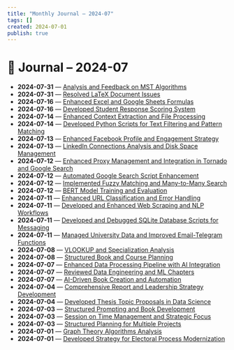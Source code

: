 ```yaml
---
title: "Monthly Journal – 2024-07"
tags: []
created: 2024-07-01
publish: true
---
```


# 📅 Journal – 2024-07

- **2024-07-31** — [Analysis and Feedback on MST Algorithms](../Teaching/2024-07-31_Analysis_and_Feedback_on_MST_Algorithms.md)
- **2024-07-31** — [Resolved LaTeX Document Issues](../Dev/2024-07-31_Resolved_LaTeX_Document_Issues.md)
- **2024-07-16** — [Enhanced Excel and Google Sheets Formulas](../Dev/2024-07-16_Enhanced_Excel_and_Google_Sheets_Formulas.md)
- **2024-07-16** — [Developed Student Response Scoring System](../Teaching/2024-07-16_Developed_Student_Response_Scoring_System.md)
- **2024-07-14** — [Enhanced Context Extraction and File Processing](../Dev/2024-07-14_Enhanced_Context_Extraction_and_File_Processing.md)
- **2024-07-14** — [Developed Python Scripts for Text Filtering and Pattern Matching](../Dev/2024-07-14_Developed_Python_Scripts_for_Text_Filtering_and_Pa.md)
- **2024-07-13** — [Enhanced Facebook Profile and Engagement Strategy](../Branding/2024-07-13_Enhanced_Facebook_Profile_and_Engagement_Strategy.md)
- **2024-07-13** — [LinkedIn Connections Analysis and Disk Space Management](../Business/2024-07-13_LinkedIn_Connections_Analysis_and_Disk_Space_Manag.md)
- **2024-07-12** — [Enhanced Proxy Management and Integration in Tornado and Google Search](../Dev/2024-07-12_Enhanced_Proxy_Management_and_Integration_in_Torna.md)
- **2024-07-12** — [Automated Google Search Script Enhancement](../Dev/2024-07-12_Automated_Google_Search_Script_Enhancement.md)
- **2024-07-12** — [Implemented Fuzzy Matching and Many-to-Many Search](../Dev/2024-07-12_Implemented_Fuzzy_Matching_and_Many-to-Many_Search.md)
- **2024-07-12** — [BERT Model Training and Evaluation](../Dev/2024-07-12_BERT_Model_Training_and_Evaluation.md)
- **2024-07-11** — [Enhanced URL Classification and Error Handling](../Dev/2024-07-11_Enhanced_URL_Classification_and_Error_Handling.md)
- **2024-07-11** — [Developed and Enhanced Web Scraping and NLP Workflows](../Dev/2024-07-11_Developed_and_Enhanced_Web_Scraping_and_NLP_Workfl.md)
- **2024-07-11** — [Developed and Debugged SQLite Database Scripts for Messaging](../Dev/2024-07-11_Developed_and_Debugged_SQLite_Database_Scripts_for.md)
- **2024-07-11** — [Managed University Data and Improved Email-Telegram Functions](../Dev/2024-07-11_Managed_University_Data_and_Improved_Email-Telegra.md)
- **2024-07-08** — [VLOOKUP and Specialization Analysis](../Teaching/2024-07-08_VLOOKUP_and_Specialization_Analysis.md)
- **2024-07-08** — [Structured Book and Course Planning](../Teaching/2024-07-08_Structured_Book_and_Course_Planning.md)
- **2024-07-07** — [Enhanced Data Processing Pipeline with AI Integration](../Dev/2024-07-07_Enhanced_Data_Processing_Pipeline_with_AI_Integrat.md)
- **2024-07-07** — [Reviewed Data Engineering and ML Chapters](../Dev/2024-07-07_Reviewed_Data_Engineering_and_ML_Chapters.md)
- **2024-07-07** — [AI-Driven Book Creation and Automation](../Dev/2024-07-07_AI-Driven_Book_Creation_and_Automation.md)
- **2024-07-04** — [Comprehensive Report and Leadership Strategy Development](../Business/2024-07-04_Comprehensive_Report_and_Leadership_Strategy_Devel.md)
- **2024-07-04** — [Developed Thesis Topic Proposals in Data Science](../Teaching/2024-07-04_Developed_Thesis_Topic_Proposals_in_Data_Science.md)
- **2024-07-03** — [Structured Prompting and Book Development](../Business/2024-07-03_Structured_Prompting_and_Book_Development.md)
- **2024-07-03** — [Session on Time Management and Strategic Focus](../Business/2024-07-03_Session_on_Time_Management_and_Strategic_Focus.md)
- **2024-07-03** — [Structured Planning for Multiple Projects](../Teaching/2024-07-03_Structured_Planning_for_Multiple_Projects.md)
- **2024-07-01** — [Graph Theory Algorithms Analysis](../Teaching/2024-07-01_Graph_Theory_Algorithms_Analysis.md)
- **2024-07-01** — [Developed Strategy for Electoral Process Modernization](../Business/2024-07-01_Developed_Strategy_for_Electoral_Process_Moderniza.md)